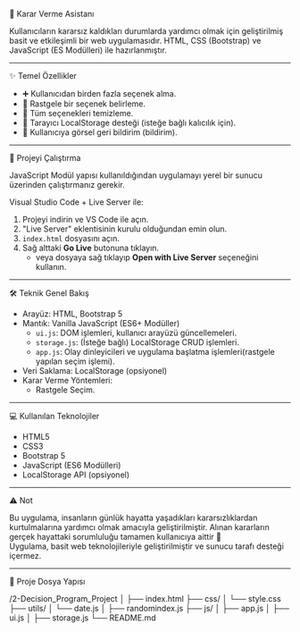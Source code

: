  🎯 Karar Verme Asistanı

Kullanıcıların kararsız kaldıkları durumlarda yardımcı olmak için geliştirilmiş basit ve etkileşimli bir web uygulamasıdır. HTML, CSS (Bootstrap) ve JavaScript (ES Modülleri) ile hazırlanmıştır.

---

 ✨ Temel Özellikler

- ➕ Kullanıcıdan birden fazla seçenek alma.
- 🎲 Rastgele bir seçenek belirleme.
- 🧹 Tüm seçenekleri temizleme.
- 💾 Tarayıcı LocalStorage desteği (isteğe bağlı kalıcılık için).
- 🔔 Kullanıcıya görsel geri bildirim (bildirim).

---

 🚀 Projeyi Çalıştırma

JavaScript Modül yapısı kullanıldığından uygulamayı yerel bir sunucu üzerinden çalıştırmanız gerekir.

 Visual Studio Code + Live Server ile:

1. Projeyi indirin ve VS Code ile açın.
2. "Live Server" eklentisinin kurulu olduğundan emin olun.
3. `index.html` dosyasını açın.
4. Sağ alttaki **Go Live** butonuna tıklayın.
   - veya dosyaya sağ tıklayıp **Open with Live Server** seçeneğini kullanın.

---

 🛠️ Teknik Genel Bakış

- Arayüz: HTML, Bootstrap 5
- Mantık: Vanilla JavaScript (ES6+ Modüller)
  - `ui.js`: DOM işlemleri, kullanıcı arayüzü güncellemeleri.
  - `storage.js`: (İsteğe bağlı) LocalStorage CRUD işlemleri.
  - `app.js`: Olay dinleyicileri ve uygulama başlatma işlemleri(rastgele yapılan seçim işlemi).
- Veri Saklama: LocalStorage (opsiyonel)
- Karar Verme Yöntemleri:
  - Rastgele Seçim.
---

 💻 Kullanılan Teknolojiler

- HTML5
- CSS3
- Bootstrap 5
- JavaScript (ES6 Modülleri)
- LocalStorage API (opsiyonel)

---

 ⚠️ Not

Bu uygulama, insanların günlük hayatta yaşadıkları kararsızlıklardan kurtulmalarına yardımcı olmak amacıyla geliştirilmiştir. Alınan kararların gerçek hayattaki sorumluluğu tamamen kullanıcıya aittir 🙂  
Uygulama, basit web teknolojileriyle geliştirilmiştir ve sunucu tarafı desteği içermez.

---

 📁 Proje Dosya Yapısı

/2-Decision_Program_Project
│
├── index.html
├── css/
│ └── style.css
├── utils/
│ └── date.js
│ ├── randomindex.js
├── js/
│ ├── app.js
│ ├── ui.js
│ ├── storage.js
└── README.md
